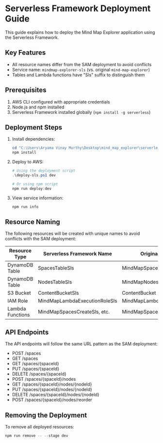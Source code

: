 # Serverless Framework Deployment Guide

This guide explains how to deploy the Mind Map Explorer application using the Serverless Framework.

## Key Features

- All resource names differ from the SAM deployment to avoid conflicts
- Service name: `mindmap-explorer-sls` (vs. original `mind-map-explorer`)
- Tables and Lambda functions have "Sls" suffix to distinguish them

## Prerequisites

1. AWS CLI configured with appropriate credentials
2. Node.js and npm installed
3. Serverless Framework installed globally (`npm install -g serverless`)

## Deployment Steps

1. Install dependencies:
   ```powershell
   cd "C:\Users\Aryama Vinay Murthy\Desktop\mind_map_explorer\serverless"
   npm install
   ```

2. Deploy to AWS:
   ```powershell
   # Using the deployment script
   .\deploy-sls.ps1 dev

   # Or using npm script
   npm run deploy:dev
   ```

3. View service information:
   ```powershell
   npm run info
   ```

## Resource Naming

The following resources will be created with unique names to avoid conflicts with the SAM deployment:

| Resource Type | Serverless Framework Name | Original SAM Name |
|---------------|---------------------------|-------------------|
| DynamoDB Table | SpacesTableSls | MindMapSpacesTable |
| DynamoDB Table | NodesTableSls | MindMapNodesTable |
| S3 Bucket | ContentBucketSls | ContentBucket |
| IAM Role | MindMapLambdaExecutionRoleSls | MindMapLambdaExecutionRoleSAM |
| Lambda Functions | MindMapSpacesCreateSls, etc. | MindMapSpacesCreateSAM, etc. |

## API Endpoints

The API endpoints will follow the same URL pattern as the SAM deployment:

- POST /spaces
- GET /spaces
- GET /spaces/{spaceId}
- PUT /spaces/{spaceId}
- DELETE /spaces/{spaceId}
- POST /spaces/{spaceId}/nodes
- GET /spaces/{spaceId}/nodes/{nodeId}
- PUT /spaces/{spaceId}/nodes/{nodeId}
- DELETE /spaces/{spaceId}/nodes/{nodeId}
- POST /spaces/{spaceId}/nodes/reorder

## Removing the Deployment

To remove all deployed resources:

```powershell
npm run remove -- --stage dev
```
